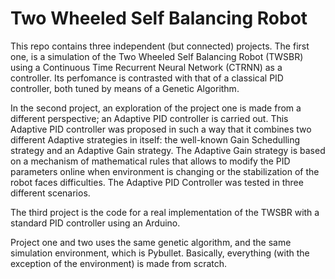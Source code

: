 # Two Wheeled Self Balancing Robot
This repo contains three independent (but connected) projects. The first one, is a simulation of the Two Wheeled Self Balancing Robot (TWSBR) using a Continuous Time Recurrent Neural Network (CTRNN) as a controller. Its perfomance is contrasted with that of a classical PID controller, both tuned by means of a Genetic Algorithm.

In the second project, an exploration of the project one is made from a different perspective; an Adaptive PID controller is carried out. This Adaptive PID controller was proposed in such a way that it combines two different Adaptive strategies in itself: the well-known Gain Schedulling strategy and an Adaptive Gain strategy. The Adaptive Gain strategy is based on a mechanism of mathematical rules that allows to modify the PID parameters online when environment is changing or the stabilization of the robot faces difficulties. The Adaptive PID Controller was tested in three different scenarios.

The third project is the code for a real implementation of the TWSBR with a standard PID controller using an Arduino.

Project one and two uses the same genetic algorithm, and the same simulation environment, which is Pybullet. Basically, everything (with the exception of the environment) is made from scratch.
